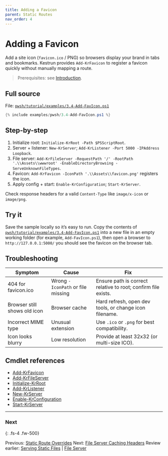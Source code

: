 ```yaml
---
title: Adding a Favicon
parent: Static Routes
nav_order: 4
---
```


# Adding a Favicon

Add a site icon (`favicon.ico` / PNG) so browsers display your brand in tabs and bookmarks. Kestrun provides
`Add-KrFavicon` to register a favicon quickly without manually mapping a route.

> Prerequisites: see [Introduction][Introduction].

## Full source

File: [`pwsh/tutorial/examples/3.4-Add-FavIcon.ps1`][3.4-Add-FavIcon.ps1]

```powershell
{% include examples/pwsh/3.4-Add-FavIcon.ps1 %}
```

## Step-by-step

1. Initialize root: `Initialize-KrRoot -Path $PSScriptRoot`.
2. Server + listener: `New-KrServer`; `Add-KrListener -Port 5000 -IPAddress Loopback`.
3. File server: `Add-KrFileServer -RequestPath '/' -RootPath '.\\Assets\\wwwroot' -EnableDirectoryBrowsing -ServeUnknownFileTypes`.
4. Favicon: `Add-KrFavicon -IconPath '.\\Assets\\favicon.png'` registers the icon.
5. Apply config + start: `Enable-KrConfiguration`; `Start-KrServer`.

Check response headers for a valid `Content-Type` like `image/x-icon` or `image/png`.

## Try it

Save the sample locally so it’s easy to run. Copy the contents of
[`pwsh/tutorial/examples/3.4-Add-FavIcon.ps1`][3.4-Add-FavIcon.ps1]
into a new file in an empty working folder (for example, `Add-FavIcon.ps1`),
then open a browser to `http://127.0.0.1:5000/` you should see the favicon on the browser tab.

## Troubleshooting

| Symptom                      | Cause                             | Fix                                                           |
|------------------------------|-----------------------------------|---------------------------------------------------------------|
| 404 for favicon.ico          | Wrong `-IconPath` or file missing | Ensure path is correct relative to root; confirm file exists. |
| Browser still shows old icon | Browser cache                     | Hard refresh, open dev tools, or change icon filename.        |
| Incorrect MIME type          | Unusual extension                 | Use `.ico` or `.png` for best compatibility.                  |
| Icon looks blurry            | Low resolution                    | Provide at least 32x32 (or multi-size ICO).                   |

## Cmdlet references

- [Add-KrFavicon][Add-KrFavicon]
- [Add-KrFileServer][Add-KrFileServer]
- [Initialize-KrRoot][Initialize-KrRoot]
- [Add-KrListener][Add-KrListener]
- [New-KrServer][New-KrServer]
- [Enable-KrConfiguration][Enable-KrConfiguration]
- [Start-KrServer][Start-KrServer]

---

### Next

{: .fs-4 .fw-500}

Previous: [Static Route Overrides](./3.Static-Override-Routes)
Next: [File Server Caching Headers](./5.File-Server-Caching)
Review earlier: [Serving Static Files](./1.Static-Routes) | [File Server](./2.File-Server)

[3.4-Add-FavIcon.ps1]: /pwsh/tutorial/examples/3.4-Add-FavIcon.ps1
[Add-KrFavicon]: /pwsh/cmdlets/Add-KrFavicon
[Add-KrFileServer]: /pwsh/cmdlets/Add-KrFileServer
[Initialize-KrRoot]: /pwsh/cmdlets/Initialize-KrRoot
[Add-KrListener]: /pwsh/cmdlets/Add-KrListener
[New-KrServer]: /pwsh/cmdlets/New-KrServer
[Enable-KrConfiguration]: /pwsh/cmdlets/Enable-KrConfiguration
[Start-KrServer]: /pwsh/cmdlets/Start-KrServer
[Introduction]: ../1.introduction/index#prerequisites
